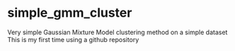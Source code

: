 # simple_gmm_cluster

Very simple Gaussian Mixture Model clustering method on a simple dataset
This is my first time using a github repository